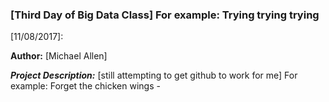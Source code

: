 

### [Third Day of Big Data Class] For example: Trying trying trying

[11/08/2017]:

**Author:** [Michael Allen]


__*Project Description:*__ [still attempting to get github to work for me] For example: Forget the chicken wings - 
